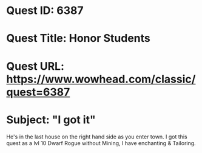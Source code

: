 # Quest ID: 6387
# Quest Title: Honor Students
# Quest URL: https://www.wowhead.com/classic/quest=6387
# Subject: "I got it"
He's in the last house on the right hand side as you enter town. I got this quest as a lvl 10 Dwarf Rogue without Mining, I have enchanting & Tailoring.